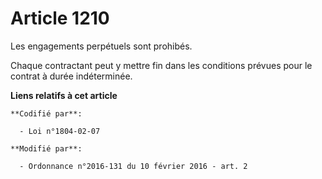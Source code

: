 # Article 1210

Les engagements perpétuels sont prohibés. 

Chaque contractant peut y mettre fin dans les conditions prévues pour le contrat à durée indéterminée.

**Liens relatifs à cet article**

	**Codifié par**:

	  - Loi n°1804-02-07

	**Modifié par**:

	  - Ordonnance n°2016-131 du 10 février 2016 - art. 2
